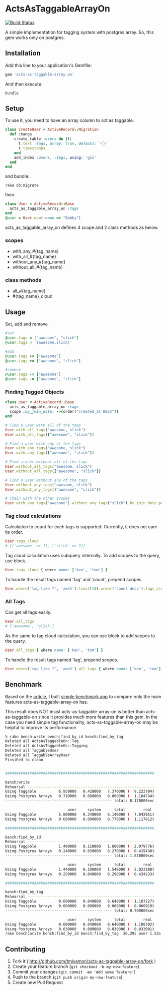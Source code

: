 # ActsAsTaggableArrayOn
[![Build Status](https://travis-ci.org/tmiyamon/acts-as-taggable-array-on.svg?branch=master)](https://travis-ci.org/tmiyamon/acts-as-taggable-array-on)

A simple implementation for tagging system with postgres array.
So, this gem works only on postgres.


## Installation

Add this line to your application's Gemfile:

```ruby
gem 'acts-as-taggable-array-on'
```

And then execute:

```shell
bundle
```


## Setup

To use it, you need to have an array column to act as taggable.

```ruby
class CreateUser < ActiveRecord::Migration
  def change
    create_table :users do |t|
      t.text :tags, array: true, default: '{}'
      t.timestamps
    end
    add_index :users, :tags, using: 'gin'
  end
end
```

and bundle:

```shell
rake db:migrate
```

then

```ruby
class User < ActiveRecord::Base
  acts_as_taggable_array_on :tags
end
@user = User.new(:name => "Bobby")
```

acts_as_taggable_array_on defines 4 scope and 2 class methods as below.

### scopes

- with_any_#{tag_name}
- with_all_#{tag_name}
- without_any_#{tag_name}
- without_all_#{tag_name}

### class methods

- all_#{tag_name}
- #{tag_name}_cloud


## Usage

Set, add and remove

```ruby
#set
@user.tags = ["awesome", "slick"]
@user.tags = '{awesome,slick}'

#add
@user.tags += ["awesome"]
@user.tags += ["awesome", "slick"]

#remove
@user.tags -= ["awesome"]
@user.tags -= ["awesome", "slick"]
```

### Finding Tagged Objects

```ruby
class User < ActiveRecord::Base
  acts_as_taggable_array_on :tags
  scope :by_join_date, ->{order("created_at DESC")}
end

# Find a user with all of the tags
User.with_all_tags("awesome, slick")
User.with_all_tags(["awesome", "slick"])

# Find a user with any of the tags
User.with_any_tags("awesome, slick")
User.with_any_tags(["awesome", "slick"])

# Find a user without all of the tags
User.without_all_tags("awesome, slick")
User.without_all_tags(["awesome", "slick"])

# Find a user without any of the tags
User.without_any_tags("awesome, slick")
User.without_any_tags(["awesome", "slick"])

# Chain with the other scopes
User.with_any_tags("awesome").without_any_tags("slick").by_join_date.paginate(:page => params[:page], :per_page => 20)
```

### Tag cloud calculations

Calculation to count for each tags is supported. Currently, it does not care its order.

```ruby
User.tags_cloud
# [['awesome' => 1], ['slick' => 2]]
```

Tag cloud calculation uses subquery internally. To add scopes to the query, use block.

```ruby
User.tags_cloud { where name: ['ken', 'tom'] }
```

To handle the result tags named 'tag' and 'count', prepend scopes.

```ruby
User.where('tag like ?', 'aws%').limit(10).order('count desc').tags_cloud { where name: ['ken', 'tom'] }
```

### All Tags

Can get all tags easily.

```ruby
User.all_tags
# ['awesome', 'slick']
```

As the same to tag cloud calculation, you can use block to add scopes to the query.


```ruby
User.all_tags { where name: ['ken', 'tom'] }
```

To handle the result tags named 'tag', prepend scopes.

```ruby
User.where('tag like ?', 'aws%').all_tags { where name: ['ken', 'tom'] }
```

## Benchmark
Based on the [article](https://adamnengland.wordpress.com/2014/02/19/benchmarks-acts-as-taggable-on-vs-postgresql-arrays/), I built [simple benchmark app](https://github.com/tmiyamon/acts-as-taggable-benchmark/) to compare only the main features acts-as-taggable-array-on has.

This result does NOT insist acts-as-taggable-array-on is better than acts-as-taggable-on since it provides much more features than this gem.
In the case you need simple tag functionality, acts-as-taggable-array-on may be helpful to improve its performance.

```bash
% rake bench:write bench:find_by_id bench:find_by_tag
Deleted all ActsAsTaggableOn::Tag
Deleted all ActsAsTaggableOn::Tagging
Deleted all TaggableUser
Deleted all TaggableArrayUser
Finsihed to clean


###################################################################

bench:write
Rehearsal ---------------------------------------------------------
Using Taggable          6.950000   0.420000   7.370000 (  9.223704)
Using Postgres Arrays   0.710000   0.090000   0.800000 (  1.184734)
------------------------------------------------ total: 8.170000sec

                            user     system      total        real
Using Taggable          5.800000   0.340000   6.140000 (  7.842051)
Using Postgres Arrays   0.680000   0.090000   0.770000 (  1.117812)

###################################################################

bench:find_by_id
Rehearsal ---------------------------------------------------------
Using Taggable          1.490000   0.110000   1.600000 (  2.079776)
Using Postgres Arrays   0.240000   0.030000   0.270000 (  0.419430)
------------------------------------------------ total: 1.870000sec

                            user     system      total        real
Using Taggable          1.440000   0.100000   1.540000 (  2.023188)
Using Postgres Arrays   0.250000   0.040000   0.290000 (  0.434233)

###################################################################

bench:find_by_tag
Rehearsal ---------------------------------------------------------
Using Taggable          0.600000   0.040000   0.640000 (  1.107227)
Using Postgres Arrays   0.060000   0.000000   0.060000 (  0.060019)
------------------------------------------------ total: 0.700000sec

                            user     system      total        real
Using Taggable          0.600000   0.040000   0.640000 (  1.100302)
Using Postgres Arrays   0.030000   0.000000   0.030000 (  0.033001)
rake bench:write bench:find_by_id bench:find_by_tag  20.29s user 1.52s system 77% cpu 28.322 total
```


## Contributing

1. Fork it ( http://github.com/tmiyamon/acts-as-taggable-array-on/fork )
2. Create your feature branch (`git checkout -b my-new-feature`)
3. Commit your changes (`git commit -am 'Add some feature'`)
4. Push to the branch (`git push origin my-new-feature`)
5. Create new Pull Request
